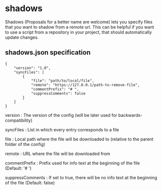 # shadows

Shadows (Proposals for a better name are welcome) lets you specify files that you want to shadow from a remote url.
This can be helpful if you want to use a script from a repository in your project, that should automatically update changes.

## shadows.json specification

    {
        "version": "1.0",
        "syncFiles": [
            {
                "file": "path/to/local/file",
                "remote": "https://127.0.0.1/path-to-remove-file",
                "commentPrefix": "# ",
                "suppressComments": false
            }
        ]
    }

version
: The version of the config (will be later used for backwards-compatibility)

syncFiles
: List in which every entry corresponds to a file

file
: Local path where the file will be downloaded to (relative to the parent folder of the config)

remote
: URL where the file will be downloaded from

commentPrefix
: Prefix used for info text at the beginning of the file (Default: '# ')

suppressComments
: If set to true, there will be no info text at the beginning of the file (Default: false)